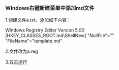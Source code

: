 ### Windows右键新建菜单中添加md文件

1.创建文件a.txt，添加如下内容：

Windows Registry Editor Version 5.00
[HKEY_CLASSES_ROOT\.md\ShellNew]
"NullFile"=""
"FileName"="template.md"

2.文件改为a.reg

3.双击运行

